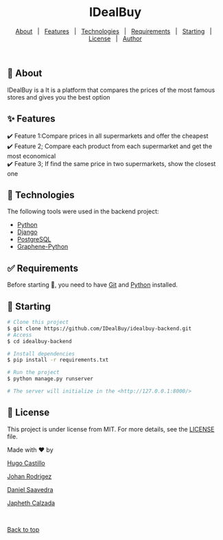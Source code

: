 <div align="center" id="top"> 

  &#xa0;

  <!-- <a href="https://idealback.netlify.app">Demo</a> -->
</div>

<h1 align="center">IDealBuy</h1>



<p align="center">
  <a href="#dart-about">About</a> &#xa0; | &#xa0; 
  <a href="#sparkles-features">Features</a> &#xa0; | &#xa0;
  <a href="#rocket-technologies">Technologies</a> &#xa0; | &#xa0;
  <a href="#white_check_mark-requirements">Requirements</a> &#xa0; | &#xa0;
  <a href="#checkered_flag-starting">Starting</a> &#xa0; | &#xa0;
  <a href="#memo-license">License</a> &#xa0; | &#xa0;
  <a href="https://github.com/Huyno5" target="_blank">Author</a>
</p>

<br>

## :dart: About ##

IDealBuy is a It is a platform that compares the prices of the most famous stores and gives you the best option
## :sparkles: Features ##

:heavy_check_mark: Feature 1:Compare prices in all supermarkets and offer the cheapest \
:heavy_check_mark: Feature 2; Compare each product from each supermarket and get the most economical\
:heavy_check_mark: Feature 3; If find the same price in two supermarkets, show the closest one

## :rocket: Technologies ##

The following tools were used in the backend project:

- [Python](https://www.python.org)
- [Django](https://www.djangoproject.com)
- [PostgreSQL](https://www.postgresql.org)
- [Graphene-Python](https://graphene-python.org)

## :white_check_mark: Requirements ##

Before starting :checkered_flag:, you need to have [Git](https://git-scm.com) and [Python](https://www.python.org/downloads/) installed.

## :checkered_flag: Starting ##

```bash
# Clone this project
$ git clone https://github.com/IDealBuy/idealbuy-backend.git
# Access
$ cd idealbuy-backend

# Install dependencies
$ pip install -r requirements.txt

# Run the project
$ python manage.py runserver

# The server will initialize in the <http://127.0.0.1:8000/>
```

## :memo: License ##

This project is under license from MIT. For more details, see the [LICENSE](LICENSE.md) file.


Made with :heart: by <p> <a href="https://github.com/gocastilloo" target="_blank">Hugo Castillo</a></p>
<a href="https://github.com/JohanRUnal" target="_blank">Johan Rodrigez</a></p>
<a href="https://github.com/Huyno5" target="_blank">Daniel Saavedra</a></p>
<a href="https://github.com/https://github.com/JaphethacCalzada" target="_blank">Japheth Calzada</a></p>


&#xa0;

<a href="#top">Back to top</a>
